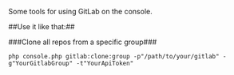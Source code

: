 Some tools for using GitLab on the console.

##Use it like that:##

###Clone all repos from a specific group###
```
php console.php gitlab:clone:group -p"/path/to/your/gitlab" -g"YourGitlabGroup" -t"YourApiToken"
```